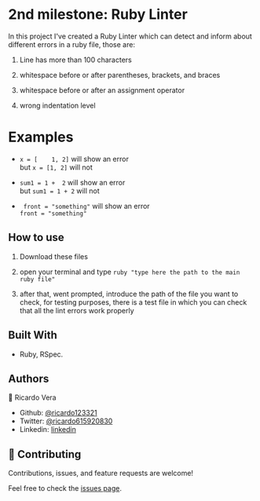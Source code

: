 # 2nd milestone: Ruby Linter

In this project I've created a Ruby Linter which can detect and inform about different errors in a ruby file, those are:

1. Line has more than 100 characters

2. whitespace before or after parentheses, brackets, and braces

3. whitespace before or after an assignment operator

4. wrong indentation level

# Examples

- ``` x = [    1, 2] ``` will show an error <br />
but ``` x = [1, 2] ``` will not
 
- ```sum1 = 1 +  2``` will show an error <br />
but ```sum1 = 1 + 2``` will not

- ``` front = "something"``` will show an error <br />
```front = "something"```

## How to use

1. Download these files

2. open your terminal and type 
```ruby "type here the path to the main ruby file"```

3. after that, went prompted, introduce the path of the file you want to check, for testing purposes, there is a test file in which you can check that all the lint errors work properly

## Built With

- Ruby, RSpec.

## Authors

👤 Ricardo Vera

- Github: [@ricardo123321](https://github.com/ricardo123321)
- Twitter: [@ricardo615920830](https://twitter.com/ricardo615920830)
- Linkedin: [linkedin](https://www.linkedin.com/in/ricardo-vera-7381a81a2/)


## 🤝 Contributing

Contributions, issues, and feature requests are welcome!

Feel free to check the [issues page](issues/).
